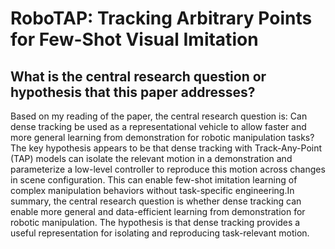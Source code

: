 # RoboTAP: Tracking Arbitrary Points for Few-Shot Visual Imitation

## What is the central research question or hypothesis that this paper addresses?

Based on my reading of the paper, the central research question is: Can dense tracking be used as a representational vehicle to allow faster and more general learning from demonstration for robotic manipulation tasks? The key hypothesis appears to be that dense tracking with Track-Any-Point (TAP) models can isolate the relevant motion in a demonstration and parameterize a low-level controller to reproduce this motion across changes in scene configuration. This can enable few-shot imitation learning of complex manipulation behaviors without task-specific engineering.In summary, the central research question is whether dense tracking can enable more general and data-efficient learning from demonstration for robotic manipulation. The hypothesis is that dense tracking provides a useful representation for isolating and reproducing task-relevant motion.
